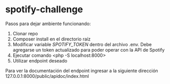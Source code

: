 # spotify-challenge
Pasos para dejar ambiente funcionando:
1) Clonar repo
2) Composer install en el directorio raíz
3) Modificar variable _SPOTIFY_TOKEN_ dentro del archivo .env. Debe agregarse un  token actualizado para poder operar con la API de Spotify
4) Ejecutar comando <php -S localhost:8000>
5) Utilizar endpoint deseado

Para ver la documentación del endpoint ingresar a la siguiente dirección
127.0.0.1:8000/public/apidoc/index.html
